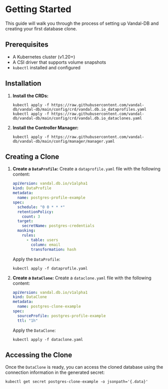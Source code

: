 # Getting Started

This guide will walk you through the process of setting up Vandal-DB and creating your first database clone.

## Prerequisites

-   A Kubernetes cluster (v1.20+)
-   A CSI driver that supports volume snapshots
-   `kubectl` installed and configured

## Installation

1.  **Install the CRDs:**
    ```
    kubectl apply -f https://raw.githubusercontent.com/vandal-db/vandal-db/main/config/crd/vandal.db.io_dataprofiles.yaml
    kubectl apply -f https://raw.githubusercontent.com/vandal-db/vandal-db/main/config/crd/vandal.db.io_dataclones.yaml
    ```
2.  **Install the Controller Manager:**
    ```
    kubectl apply -f https://raw.githubusercontent.com/vandal-db/vandal-db/main/config/manager/manager.yaml
    ```

## Creating a Clone

1.  **Create a `DataProfile`:**
    Create a `dataprofile.yaml` file with the following content:
    ```yaml
    apiVersion: vandal.db.io/v1alpha1
    kind: DataProfile
    metadata:
      name: postgres-profile-example
    spec:
      schedule: "0 0 * * *"
      retentionPolicy:
        count: 3
      target:
        secretName: postgres-credentials
      masking:
        rules:
          - table: users
            column: email
            transformation: hash
    ```
    Apply the `DataProfile`:
    ```
    kubectl apply -f dataprofile.yaml
    ```
2.  **Create a `DataClone`:**
    Create a `dataclone.yaml` file with the following content:
    ```yaml
    apiVersion: vandal.db.io/v1alpha1
    kind: DataClone
    metadata:
      name: postgres-clone-example
    spec:
      sourceProfile: postgres-profile-example
      ttl: "1h"
    ```
    Apply the `DataClone`:
    ```
    kubectl apply -f dataclone.yaml
    ```

## Accessing the Clone

Once the `DataClone` is ready, you can access the cloned database using the connection information in the generated secret:
```
kubectl get secret postgres-clone-example -o jsonpath='{.data}'

